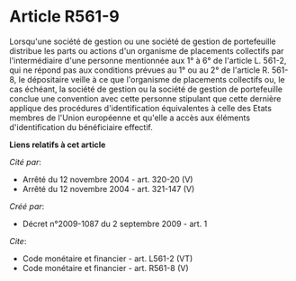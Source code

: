 # Article R561-9

Lorsqu'une société de gestion ou une société de gestion de portefeuille distribue les parts ou actions d'un organisme de
placements collectifs par l'intermédiaire d'une personne mentionnée aux 1° à 6° de l'article L. 561-2, qui ne répond pas aux
conditions prévues au 1° ou au 2° de l'article R. 561-8, le dépositaire veille à ce que l'organisme de placements collectifs
ou, le cas échéant, la société de gestion ou la société de gestion de portefeuille conclue une convention avec cette personne
stipulant que cette dernière applique des procédures d'identification équivalentes à celle des Etats membres de l'Union
européenne et qu'elle a accès aux éléments d'identification du bénéficiaire effectif.

**Liens relatifs à cet article**

_Cité par_:

  - Arrêté du 12 novembre 2004 - art. 320-20 (V)
  - Arrêté du 12 novembre 2004 - art. 321-147 (V)

_Créé par_:

  - Décret n°2009-1087 du 2 septembre 2009 - art. 1

_Cite_:

  - Code monétaire et financier - art. L561-2 (VT)
  - Code monétaire et financier - art. R561-8 (V)
